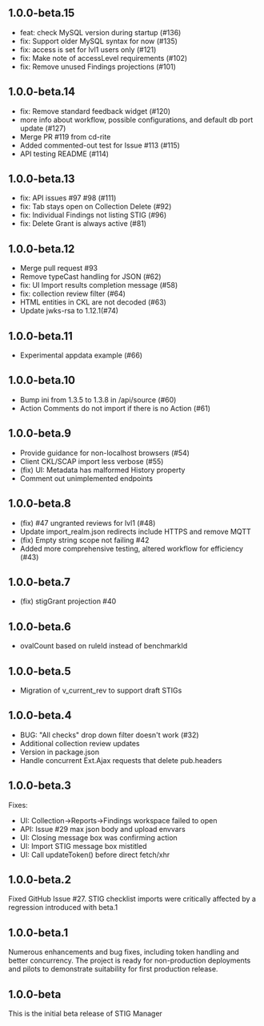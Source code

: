 ## 1.0.0-beta.15
- feat: check MySQL version during startup (#136)
- fix: Support older MySQL syntax for now (#135)
- fix: access is set for lvl1 users only (#121)
- fix: Make note of accessLevel requirements (#102)
- fix: Remove unused Findings projections (#101)
## 1.0.0-beta.14
- fix: Remove standard feedback widget (#120)
- more info about workflow, possible configurations, and default db port update (#127)
- Merge PR #119 from cd-rite
- Added commented-out test for Issue #113 (#115)
- API testing README (#114)

## 1.0.0-beta.13
- fix: API issues #97 #98 (#111)
- fix: Tab stays open on Collection Delete (#92)
- fix: Individual Findings not listing STIG (#96)
- fix: Delete Grant is always active (#81)

## 1.0.0-beta.12
- Merge pull request #93
- Remove typeCast handling for JSON (#62)
- fix: UI Import results completion message (#58)
- fix: collection review filter (#64)
- HTML entities in CKL are not decoded (#63)
- Update jwks-rsa to 1.12.1(#74)

## 1.0.0-beta.11
- Experimental appdata example (#66)
## 1.0.0-beta.10
- Bump ini from 1.3.5 to 1.3.8 in /api/source (#60)
- Action Comments do not import if there is no Action (#61)
## 1.0.0-beta.9
- Provide guidance for non-localhost browsers (#54)
- Client CKL/SCAP import less verbose (#55)
- (fix) UI: Metadata has malformed History property
- Comment out unimplemented endpoints
## 1.0.0-beta.8
- (fix) #47 ungranted reviews for lvl1 (#48)
- Update import_realm.json
redirects include HTTPS and remove MQTT
- (fix) Empty string scope not failing #42
- Added more comprehensive testing, altered workflow for efficiency (#43)

## 1.0.0-beta.7
- (fix) stigGrant projection #40

## 1.0.0-beta.6
- ovalCount based on ruleId instead of benchmarkId

## 1.0.0-beta.5
- Migration of v_current_rev to support draft STIGs

## 1.0.0-beta.4
- BUG: "All checks" drop down filter doesn't work (#32)
- Additional collection review updates
- Version in package.json
- Handle concurrent Ext.Ajax requests that delete pub.headers

## 1.0.0-beta.3
Fixes:
- UI: Collection->Reports->Findings workspace failed to open
- API: Issue #29 max json body and upload envvars
- UI: Closing message box was confirming action
- UI: Import STIG message box mistitled
- UI: Call updateToken() before direct fetch/xhr

## 1.0.0-beta.2
Fixed GitHub Issue #27. STIG checklist imports were critically affected by a regression introduced with beta.1

## 1.0.0-beta.1
Numerous enhancements and bug fixes, including token handling and better concurrency. The project is ready for non-production deployments and pilots to demonstrate suitability for first production release.

## 1.0.0-beta
This is the initial beta release of STIG Manager



